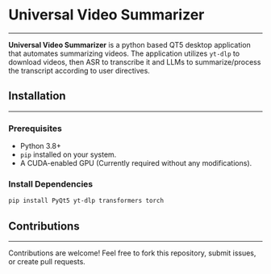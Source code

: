 # Universal Video Summarizer

---

**Universal Video Summarizer** is a python based QT5 desktop application that automates summarizing videos. The application utilizes `yt-dlp` to download videos, then ASR to transcribe it and LLMs to summarize/process the transcript according to user directives. 

## Installation

---

### Prerequisites
- Python 3.8+
- `pip` installed on your system.
- A CUDA-enabled GPU (Currently required without any modifications).

### Install Dependencies 
```bash
pip install PyQt5 yt-dlp transformers torch
```

## Contributions

---

Contributions are welcome! Feel free to fork this repository, submit issues, or create pull requests.